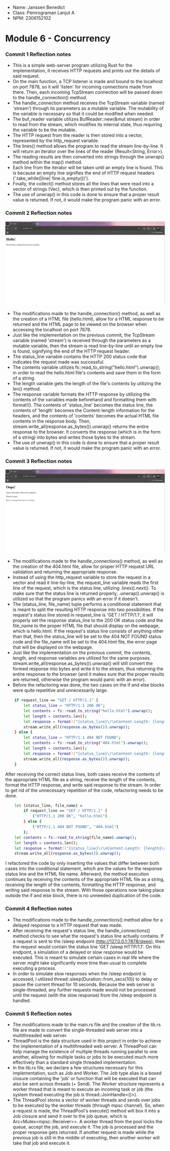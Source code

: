 - Name: Janssen Benedict
- Class: Pemrograman Lanjut A
- NPM: 2306152102

# Module 6 - Concurrency

### Commit 1 Reflection notes

- This is a simple web-server program utilizing Rust for the implementation, it receives HTTP requests and prints out the details of said request.
- On the main function, a TCP listener is made and bound to the localhost on port 7878, so it will 'listen' for incoming connections made from there. Then, each incoming TcpStream connection will be passed down to the handle_connection() method.
- The handle_connection method receives the TcpStream variable (named 'stream') through its parameters as a mutable variable. The mutability of the variable is necessary so that it could be modified when needed.
- The buf_reader variable utilizes BufReader::new(&mut stream) in order to read from the stream, which modifies its internal state, thus requiring the variable to be the mutable.
- The HTTP request from the reader is then stored into a vector, represented by the http_request variable.
- The lines() method allows the program to read the stream line-by-line. It will return an iterator over the lines of the reader (Result<String, Error>).
- The reading results are then converted into strings through the unwrap() method within the map() method.
- Each line from the iterator will be taken until an empty line is found. This is because an empty line signifies the end of HTTP request headers ('.take_while(|line| !line.is_empty())').
- Finally, the collect() method stores all the lines that were read into a vector of strings (Vec<String>), which is then printed out by the function.
- The use of unwrap() in this code is done to ensure that a proper result value is returned. If not, it would make the program panic with an error.

### Commit 2 Reflection notes

![](/images/module_6/milestone_2.png)

- The modifications made to the handle_connection() method, as well as the creation of a HTML file (hello.html), allow for a HTML response to be returned and the HTML page to be viewed on the browser when accessing the localhost on port 7878.
- Just like the implementation on the previous commit, the TcpStream variable (named 'stream') is received through the parameters as a mutable variable, then the stream is read line-by-line until an empty line is found, signifying the end of the HTTP request header.
- The status_line variable contains the HTTP 200 status code that indicates the request made was successful.
- The contents variable utilizes fs::read_to_string("hello.html").unwrap(); in order to read the hello.html file's contents and save them in the form of a string.
- The length variable gets the length of the file's contents by utilizing the len() method.
- The response variable formats the HTTP response by utilizing the contents of the variables made beforehand and formatting them with format!(). The contents of 'status_line' becomes the status line, the contents of 'length' becomes the Content-length information for the headers, and the contents of 'contents' becomes the actual HTML file contents in the response body. Then, stream.write_all(response.as_bytes()).unwrap() returns the entire response to the browser. It converts the response (which is in the form of a string) into bytes and writes those bytes to the stream.
- The use of unwrap() in this code is done to ensure that a proper result value is returned. If not, it would make the program panic with an error.

### Commit 3 Reflection notes

![](/images/module_6/milestone_3.png)

- The modifications made to the handle_connections() method, as well as the creation of the 404.html file, allow for proper HTTP request URL validation and returning the appropriate response.
- Instead of using the http_request variable to store the request in a vector and read it line-by-line, the request_line variable reads the first line of the request, which is the status line, utilizing .lines().next(). To make sure that the status line is returned properly, .unwrap().unwrap() is utilized so that the program panics with an error if it doesn't.
- The (status_line, file_name) tuple performs a conditional statement that is meant to split the resulting HTTP response into two possibilities. If the request's status line stored in request_line is 'GET / HTTP/1.1', it will properly set the response status_line to the 200 OK status code and the file_name to the proper HTML file that should display on the webpage, which is hello.html. If the request's status line consists of anything other than that, then the status_line will be set to the 404 NOT FOUND status code and the file_name will be set to the 404.html file, the error page that will be displayed on the webpage.
- Just like the implementation on the previous commit, the contents, length, and response variables are utilized for the same purposes. stream.write_all(response.as_bytes()).unwrap() will still convert the formed response into bytes and write it to the stream, thus returning the entire response to the browser (and it makes sure that the proper results are returned, otherwise the program would panic with an error).
- Before the refactoring was done, the two cases on the if and else blocks were quite repetitive and unnecessarily large.
```bash
    if request_line == "GET / HTTP/1.1" {
        let status_line = "HTTP/1.1 200 OK";
        let contents = fs::read_to_string("hello.html").unwrap();
        let length = contents.len();
        let response = format!("{status_line}\r\nContent-Length: {length}\r\n\r\n{contents}");
        stream.write_all(response.as_bytes()).unwrap();
    } else {
        let status_line = "HTTP/1.1 404 NOT FOUND";
        let contents = fs::read_to_string("404.html").unwrap();
        let length = contents.len();
        let response = format!("{status_line}\r\nContent-Length: {length}\r\n\r\n{contents}");
        stream.write_all(response.as_bytes()).unwrap();
    }
```
After receiving the correct status lines, both cases receive the contents of the appropriate HTML file as a string, receive the length of the contents, format the HTTP response, and write said response to the stream. In order to get rid of the unnecessary repetition of the code, refactoring needs to be done.
```bash
    let (status_line, file_name) =
        if request_line == "GET / HTTP/1.1" {
            ("HTTP/1.1 200 OK", "hello.html")
        } else {
            ("HTTP/1.1 404 NOT FOUND", "404.html")
        };
    let contents = fs::read_to_string(file_name).unwrap();
    let length = contents.len();
    let response = format!("{status_line}\r\nContent-Length: {length}\r\n\r\n{contents}");
    stream.write_all(response.as_bytes()).unwrap();
```
I refactored the code by only inserting the values that differ between both cases into the conditional statement, which are the values for the response status line and the HTML file name. Afterward, the method execution continues by receiving the contents of the appropriate HTML file as a string, receiving the length of the contents, formatting the HTTP response, and writing said response to the stream. With those operations now taking place outside the if and else block, there is no unneeded duplication of the code.

### Commit 4 Reflection notes

- The modifications made to the handle_connections() method allow for a delayed response to a HTTP request that was made.
- After receiving the request's status line, the handle_connections() method checks to see what the request's status line actually contains. If a request is sent to the /sleep endpoint (http://127.0.0.1:7878/sleep), then the request would contain the status line 'GET /sleep HTTP/1.1'. On this endpoint, a simulation of a delayed or slow response would be executed. This is meant to simulate certain cases in real life where the server might take significantly more time than usual to complete executing a process.
- In order to simulate slow responses when the /sleep endpoint is accessed, I utilized thread::sleep(Duration::from_secs(10)) to delay or pause the current thread for 10 seconds. Because the web server is single-threaded, any further requests made would not be processed until the request (with the slow response) from the /sleep endpoint is handled.

### Commit 5 Reflection notes

- The modifications made to the main.rs file and the creation of the lib.rs file are made to convert the single-threaded web server into a multithreaded web server.
- ThreadPool is the data structure used in this project in order to achieve the implementation of a multithreaded web server. A ThreadPool can help manage the existence of multiple threads running parallel to one another, allowing for multiple tasks or jobs to be executed much more effectively than a standard single threaded implementation.
- In the lib.rs file, we declare a few structures necessary for this implementation, such as Job and Worker. The Job type alias is a boxed closure containing the 'job' or function that will be executed that can also be sent across threads (+ Send). The Worker structure represents a worker thread that is meant to execute an incoming task or job (the system thread executing the job is thread::JoinHandle<()>).
- The ThreadPool stores a vector of worker threads and sends over jobs to be executed by the worker threads (through mpsc channel). So, when a request is made, the ThreadPool's execute() method will box it into a Job closure and send it over to the job queue, which is Arc<Mutex<mpsc::Receiver<Job>>>. A worker thread from the pool locks the queue, accept the job, and execute it. The job is processed and the proper response gets returned. If another request is made while the previous job is still in the middle of executing, then another worker will take that job and execute it.
